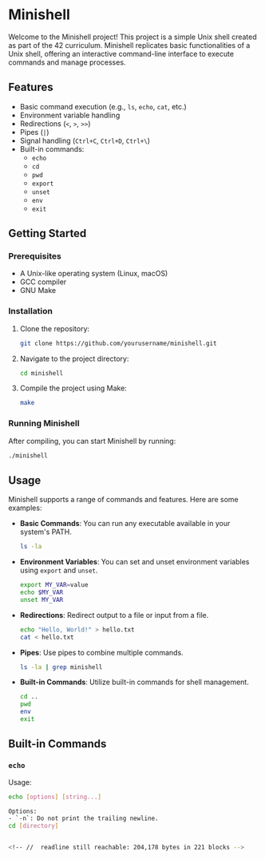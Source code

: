 # Minishell

Welcome to the Minishell project! This project is a simple Unix shell created as part of the 42 curriculum. Minishell replicates basic functionalities of a Unix shell, offering an interactive command-line interface to execute commands and manage processes.

## Features

- Basic command execution (e.g., `ls`, `echo`, `cat`, etc.)
- Environment variable handling
- Redirections (`<`, `>`, `>>`)
- Pipes (`|`)
- Signal handling (`Ctrl+C`, `Ctrl+D`, `Ctrl+\`)
- Built-in commands:
  - `echo`
  - `cd`
  - `pwd`
  - `export`
  - `unset`
  - `env`
  - `exit`

## Getting Started

### Prerequisites

- A Unix-like operating system (Linux, macOS)
- GCC compiler
- GNU Make

### Installation

1. Clone the repository:
    ```sh
    git clone https://github.com/yourusername/minishell.git
    ```
2. Navigate to the project directory:
    ```sh
    cd minishell
    ```
3. Compile the project using Make:
    ```sh
    make
    ```

### Running Minishell

After compiling, you can start Minishell by running:
```sh
./minishell
```
## Usage

Minishell supports a range of commands and features. Here are some examples:

- **Basic Commands**: You can run any executable available in your system's PATH.
    ```sh
    ls -la
    ```
- **Environment Variables**: You can set and unset environment variables using `export` and `unset`.
    ```sh
    export MY_VAR=value
    echo $MY_VAR
    unset MY_VAR
    ```
- **Redirections**: Redirect output to a file or input from a file.
    ```sh
    echo "Hello, World!" > hello.txt
    cat < hello.txt
    ```
- **Pipes**: Use pipes to combine multiple commands.
    ```sh
    ls -la | grep minishell
    ```
- **Built-in Commands**: Utilize built-in commands for shell management.
    ```sh
    cd ..
    pwd
    env
    exit
    ```

## Built-in Commands

### `echo`

Usage:
```sh
echo [options] [string...]

Options:
- `-n`: Do not print the trailing newline.
cd [directory]


<!-- //  readline still reachable: 204,178 bytes in 221 blocks -->
